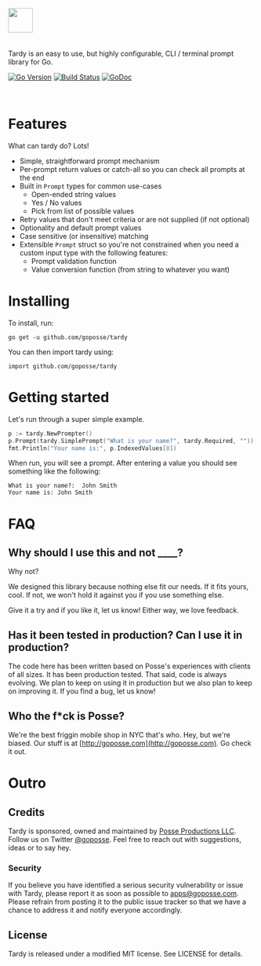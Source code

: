 <p style="padding-top: 10px;padding-bottom: 20px">
<img src="https://storage.googleapis.com/app-logos/logo_tardy.gif?12344" height="50"/>
</p>

Tardy is an easy to use, but highly configurable, CLI / terminal prompt library for Go.

[![Go Version](https://img.shields.io/badge/Go-1.4+-lightgrey.svg)](https://golang.org/)
[![Build Status](https://travis-ci.org/goposse/tardy.svg?branch=master)](https://travis-ci.org/goposse/tardy)
[![GoDoc](https://godoc.org/github.com/goposse/tardy?status.svg)](http://godoc.org/github.com/goposse/tardy)

<p>&nbsp;</p>

# Features

What can tardy do? Lots!

- Simple, straightforward prompt mechanism
- Per-prompt return values or catch-all so you can check all prompts at the end
- Built in `Prompt` types for common use-cases
  - Open-ended string values
  - Yes / No values
  - Pick from list of possible values
- Retry values that don't meet criteria or are not supplied (if not optional)
- Optionality and default prompt values
- Case sensitive (or insensitive) matching
- Extensible `Prompt` struct so you're not constrained when you need a custom input type with the following features:
  - Prompt validation function
  - Value conversion function (from string to whatever you want)

# Installing

To install, run:

```
go get -u github.com/goposse/tardy
```

You can then import tardy using:

```
import github.com/goposse/tardy
```

# Getting started

Let's run through a super simple example.

```go
p := tardy.NewPrompter()
p.Prompt(tardy.SimplePrompt("What is your name?", tardy.Required, ""))
fmt.Println("Your name is:", p.IndexedValues[0])
```

When run, you will see a prompt. After entering a value you should see something like the following:

```
What is your name?:  John Smith
Your name is: John Smith
```


# FAQ

## Why should I use this and not ____?

Why not?

We designed this library because nothing else fit our needs. If it fits yours, cool. If not, we won't hold it against you if you use something else.

Give it a try and if you like it, let us know! Either way, we love feedback.

## Has it been tested in production? Can I use it in production?

The code here has been written based on Posse's experiences with clients of all sizes. It has been production tested. That said, code is always evolving. We plan to keep on using it in production but we also plan to keep on improving it. If you find a bug, let us know!

## Who the f*ck is Posse?

We're the best friggin mobile shop in NYC that's who. Hey, but we're biased. Our stuff is at [http://goposse.com](http://goposse.com). Go check it out.

# Outro

## Credits

Tardy is sponsored, owned and maintained by [Posse Productions LLC](http://goposse.com). Follow us on Twitter [@goposse](https://twitter.com/goposse). Feel free to reach out with suggestions, ideas or to say hey.

### Security

If you believe you have identified a serious security vulnerability or issue with Tardy, please report it as soon as possible to apps@goposse.com. Please refrain from posting it to the public issue tracker so that we have a chance to address it and notify everyone accordingly.

## License

Tardy is released under a modified MIT license. See LICENSE for details.
